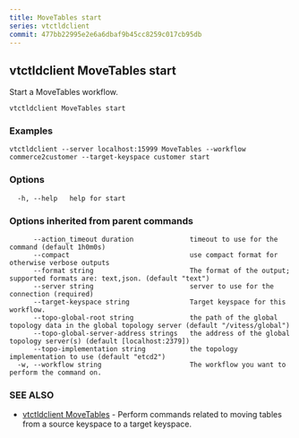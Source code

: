 ```yaml
---
title: MoveTables start
series: vtctldclient
commit: 477bb22995e2e6a6dbaf9b45cc8259c017cb95db
---
```

## vtctldclient MoveTables start

Start a MoveTables workflow.

```
vtctldclient MoveTables start
```

### Examples

```
vtctldclient --server localhost:15999 MoveTables --workflow commerce2customer --target-keyspace customer start
```

### Options

```
  -h, --help   help for start
```

### Options inherited from parent commands

```
      --action_timeout duration              timeout to use for the command (default 1h0m0s)
      --compact                              use compact format for otherwise verbose outputs
      --format string                        The format of the output; supported formats are: text,json. (default "text")
      --server string                        server to use for the connection (required)
      --target-keyspace string               Target keyspace for this workflow.
      --topo-global-root string              the path of the global topology data in the global topology server (default "/vitess/global")
      --topo-global-server-address strings   the address of the global topology server(s) (default [localhost:2379])
      --topo-implementation string           the topology implementation to use (default "etcd2")
  -w, --workflow string                      The workflow you want to perform the command on.
```

### SEE ALSO

* [vtctldclient MoveTables](../)	 - Perform commands related to moving tables from a source keyspace to a target keyspace.

